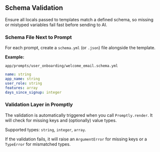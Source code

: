 ## Schema Validation

Ensure all locals passed to templates match a defined schema, so missing or mistyped variables fail fast before sending to AI.

### Schema File Next to Prompt

For each prompt, create a `schema.yml` (or `.json`) file alongside the template.

**Example:**

`app/prompts/user_onboarding/welcome_email.schema.yml`

```yml
name: string
app_name: string
user_role: string
features: array
days_since_signup: integer
```

### Validation Layer in Promptly

The validation is automatically triggered when you call `Promptly.render`. It will check for missing keys and (optionally) value types.

Supported types: `string`, `integer`, `array`.

If the validation fails, it will raise an `ArgumentError` for missing keys or a `TypeError` for mismatched types.
